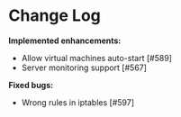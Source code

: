 # Change Log


**Implemented enhancements:**

- Allow virtual machines auto-start [\#589]
- Server monitoring support [\#567]

**Fixed bugs:**

- Wrong rules in iptables [\#597]
